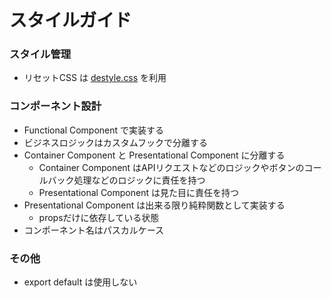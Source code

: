 # スタイルガイド
### スタイル管理
- リセットCSS は [destyle.css](https://github.com/nicolas-cusan/destyle.css) を利用

### コンポーネント設計
- Functional Component で実装する
- ビジネスロジックはカスタムフックで分離する
- Container Component と Presentational Component に分離する
    - Container Component はAPIリクエストなどのロジックやボタンのコールバック処理などのロジックに責任を持つ
    - Presentational Component は見た目に責任を持つ
- Presentational Component は出来る限り純粋関数として実装する
    - propsだけに依存している状態
- コンポーネント名はパスカルケース

### その他
- export default は使用しない
